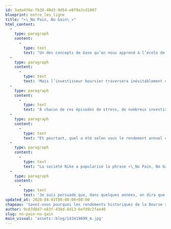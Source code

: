 ```yaml
---
id: 3ada4f6e-fb20-48d3-9d54-e8f9a3cd1007
blueprint: entre_les_ligne
title: "«\_No Pain, No Gain\_»"
html_content:
  -
    type: paragraph
    content:
      -
        type: text
        text: "Un des concepts de base qu’on nous apprend à l’école de la finance est que le potentiel de rendement va généralement de pair avec le niveau de risque qu’on veut bien prendre. Si vous n’êtes pas prêt à prendre de risques, vous devrez vivre avec des rendements anémiques. Une obligation 10 ans du gouvernement canadien offre présentement 0,71\_% en intérêts annuels. Achetez une telle obligation et vous êtes quasiment certain (en théorie, le gouvernement canadien pourrait toujours faire faillite) de réaliser 0,71\_% par année en intérêts, en plus de récupérer votre mise de départ. Pour quelqu’un qui cherche à bien dormir, c’est un placement sans risque."
  -
    type: paragraph
    content:
      -
        type: text
        text: 'Mais l’investisseur boursier traversera inévitablement des périodes de grande incertitude. C’est le prix à payer pour des rendements élevés à long terme. Personnellement, j’investis en Bourse depuis 1992 et j’ai survécu à plusieurs corrections boursières et à quelques marchés baissiers. Je me souviens de la crise financière asiatique en 1997. Puis en 2000, la bulle techno a commencé à éclater. Comment ne pas oublier les terribles attentats terroristes du 11 septembre? Et évidemment, la crise financière de 2008-2009. J’ai longtemps cru qu’on ne reverrait pas une telle crise avant au moins une génération. Or, on peut aujourd’hui se demander si la crise du nouveau coronavirus ne rivalisera pas avec cette dernière. À tout le moins, je crois qu’on pourra dire plus tard qu’elle a été plus traumatisante pour bien des gens parce qu’elle nous a tous touchés dans notre vie de tous les jours.'
  -
    type: paragraph
    content:
      -
        type: text
        text: "À chacun de ces épisodes de stress, de nombreux investisseurs ont quitté le bateau en vendant leurs actions et en se disant «\_on ne m’y reprendra plus\_». C’est encore le cas cette fois-ci. De nombreux investisseurs ont probablement déjà lancé la serviette et nombre d’autres le feront probablement dans les prochaines semaines."
  -
    type: paragraph
    content:
      -
        type: text
        text: "Et pourtant, quel a été selon vous le rendement annuel composé du S&P 500 depuis 1992, une période de plus de 29 ans? 8,5\_% en incluant les dividendes. La personne qui aurait investi 100\_000\_$ dans cet indice le 1er janvier 1992 et qui aurait conservé son investissement pendant les quelque 28 années suivantes, en plus de réinvestir systématiquement ses dividendes, se retrouverait aujourd’hui avec un investissement d’une valeur de près de 1,1\_M$, presque 11,0 fois sa mise initiale. Je souligne que ce calcul tient compte de la correction récente de plus de 20\_% de cet indice."
  -
    type: paragraph
    content:
      -
        type: text
        text: "La société Nike a popularisé la phrase «\_No Pain, No Gain\_» avec ses publicités visant les sportifs. Cette phrase pourrait très bien avoir été inventée à l’intention des investisseurs à long terme. Si investir en Bourse et y faire de l’argent était facile, tous les investisseurs seraient millionnaires. Le chemin vers le succès boursier à long terme est loin d’être facile. Il est jonché d’embûches et de périodes de grande incertitude. C’est ce qui fait que la Bourse est si passionnante. Et c’est aussi la raison pour laquelle elle a été si enrichissante pour ceux qui ont su rester à bord dans les pires tempêtes."
  -
    type: paragraph
    content:
      -
        type: text
        text: 'Je suis persuadé que, dans quelques années, on dira que les investisseurs qui sont restés à bord du navire pendant la tempête de la COVID-19 ont pris la bonne décision.'
updated_at: 2020-04-03T00:00:00+00:00
chapeau: 'Savez-vous pourquoi les rendements historiques de la Bourse sont si attrayants? Je crois personnellement que c’est parce que la Bourse peut à l’occasion nous faire vivre de grandes frayeurs.'
author: 9c87d8d7-e83f-438d-8d13-6efd9c2fae40
slug: no-pain-no-gain
main_visual: 'assets::blog/143419699_m.jpg'
---
```

